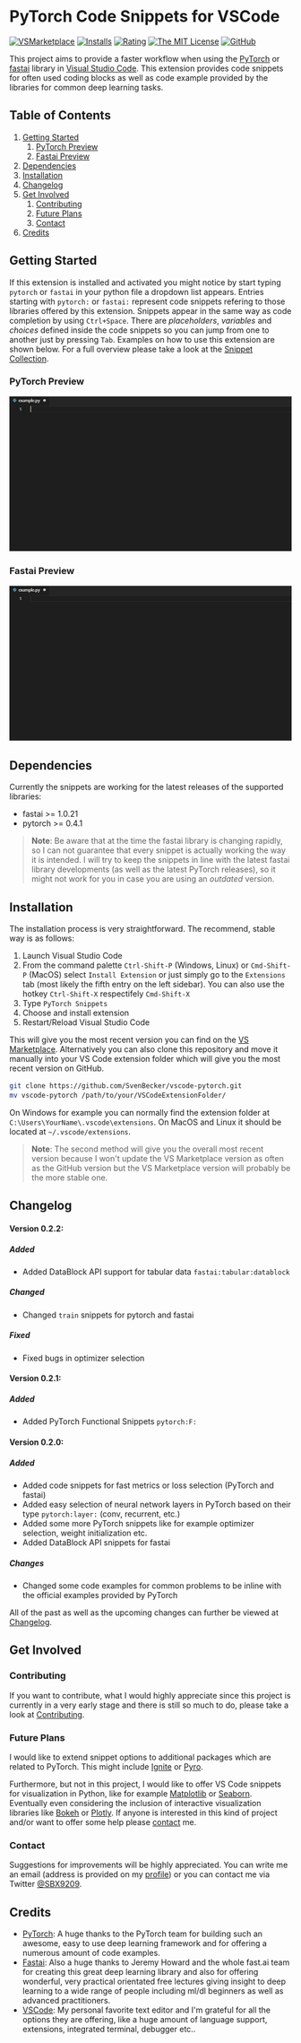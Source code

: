 # PyTorch Code Snippets for VSCode

[![VSMarketplace](https://vsmarketplacebadge.apphb.com/version-short/SBSnippets.pytorch-snippets.svg)](https://marketplace.visualstudio.com/items?itemName=SBSnippets.pytorch-snippets)
[![Installs](https://vsmarketplacebadge.apphb.com/installs/SBSnippets.pytorch-snippets.svg)](https://marketplace.visualstudio.com/items?itemName=SBSnippets.pytorch-snippets)
[![Rating](https://vsmarketplacebadge.apphb.com/rating-short/SBSnippets.pytorch-snippets.svg)](https://marketplace.visualstudio.com/items?itemName=SBSnippets.pytorch-snippets)
[![The MIT License](https://img.shields.io/badge/license-MIT-orange.svg)](LICENSE.md)
[![GitHub](https://img.shields.io/badge/github-v0.2.1-blue.svg)](https://github.com/SvenBecker/vscode-pytorch/releases)

This project aims to provide a faster workflow when using the [PyTorch](https://github.com/pytorch/pytorch) or [fastai](https://github.com/fastai/fastai) library in [Visual Studio Code](https://code.visualstudio.com/).
This extension provides code snippets for often used coding blocks as well as code example provided by the libraries for common deep learning tasks.

## Table of Contents

1. [Getting Started](#usage)
    1. [PyTorch Preview](#pytroch)
    2. [Fastai Preview](#fastai)
2. [Dependencies](#dependencies)
3. [Installation](#installation)
4. [Changelog](#changelog)
5. [Get Involved](#involved)
    1. [Contributing](#contributing)
    2. [Future Plans](#plans)
    3. [Contact](#contact)
6. [Credits](#credits)

## <a name="usage" > </a> Getting Started

If this extension is installed and activated you might notice by start typing `pytorch` or `fastai` in your python file a dropdown list appears. Entries starting with `pytorch:` or `fastai:` represent code snippets refering to those libraries offered by this extension.
Snippets appear in the same way as code completion by using `Ctrl+Space`. There are _placeholders_, _variables_ and _choices_ defined inside the code snippets so you can jump from one to another just by pressing `Tab`. Examples on how to use this extension are shown below. For a full overview please take a look at the [Snippet Collection](COLLECTIONS.md).

### <a name="pytorch" > </a> PyTorch Preview

![PyTorch Preview](images/preview.gif)

### <a name="fastai" > </a> Fastai Preview

![Fastai Preview](images/preview_fastai.gif)

## <a name="dependencies" > </a> Dependencies

Currently the snippets are working for the latest releases of the supported libraries:

* fastai >= 1.0.21
* pytorch >= 0.4.1

>__Note__:
>Be aware that at the time the fastai library is changing rapidly, so I can not guarantee that every snippet is actually working the way it is intended.
>I will try to keep the snippets in line with the latest fastai library developments (as well as the latest PyTorch releases), so it might not work for you in case you are using an _outdated_ version.

## <a name="installation" > </a> Installation

The installation process is very straightforward. The recommend, stable way is as follows:

1. Launch Visual Studio Code
2. From the command palette `Ctrl-Shift-P` (Windows, Linux) or `Cmd-Shift-P` (MacOS) select `Install Extension` or just simply go to the `Extensions` tab (most likely the fifth entry on the left sidebar). You can also use the hotkey `Ctrl-Shift-X` respectifely `Cmd-Shift-X`
3. Type `PyTorch Snippets`
4. Choose and install extension
5. Restart/Reload Visual Studio Code

This will give you the most recent version you can find on the [VS Marketplace](https://marketplace.visualstudio.com/vscode).
Alternatively you can also clone this repository and move it manually into your VS Code extension folder which will give you
the most recent version on GitHub.

```sh
git clone https://github.com/SvenBecker/vscode-pytorch.git
mv vscode-pytorch /path/to/your/VSCodeExtensionFolder/
```

On Windows for example you can normally find the extension folder at `C:\Users\YourName\.vscode\extensions`. On MacOS and Linux it should be located at `~/.vscode/extensions`.

> __Note__: The second method will give you the overall most recent version because I won't update the VS Marketplace version as often
> as the GitHub version but the VS Marketplace version will probably be the more stable one.

## <a name="changelog" > </a> Changelog

#### Version 0.2.2:

##### Added

- Added DataBlock API support for tabular data `fastai:tabular:datablock`

##### Changed

- Changed `train` snippets for pytorch and fastai

##### Fixed

- Fixed bugs in optimizer selection

#### Version 0.2.1:

##### Added

- Added PyTorch Functional Snippets `pytorch:F:`

#### Version 0.2.0:

##### Added

- Added code snippets for fast metrics or loss selection (PyTorch and fastai)
- Added easy selection of neural network layers in PyTorch based on their type `pytorch:layer:` (conv, recurrent, etc.)
- Added some more PyTorch snippets like for example optimizer selection, weight initialization etc.
- Added DataBlock API snippets for fastai

##### Changes

- Changed some code examples for common problems to be inline with the official examples provided by PyTorch
  
All of the past as well as the upcoming changes can further be viewed at [Changelog](CHANGELOG.md).

## <a name="involved" > </a> Get Involved

### <a name="contributing" > </a> Contributing

If you want to contribute, what I would highly appreciate since this project is currently in a very early stage
and there is still so much to do, please take a look at [Contributing](CONTRIBUTING.md).

### <a name="plans" > </a> Future Plans

I would like to extend snippet options to additional packages which are related to PyTorch.
This might include [Ignite](https://github.com/pytorch/ignite) or [Pyro](https://github.com/uber/pyro).

Furthermore, but not in this project, I would like to offer VS Code snippets for visualization in Python, like for
example [Matplotlib](https://matplotlib.org/api/pyplot_api.html) or [Seaborn](https://seaborn.pydata.org/). Eventually even considering the inclusion of interactive visualization libraries like [Bokeh](https://bokeh.pydata.org/en/latest/) or [Plotly](https://plot.ly/). If anyone is interested in this kind of project and/or want to offer some help please
[contact](#contact) me.

### <a name="contact" > </a> Contact

Suggestions for improvements will be highly appreciated. You can write me an email (address is provided on my [profile](https://github.com/SvenBecker)) or you can contact me via Twitter [@SBX9209](https://twitter.com/SBX9209).

## <a name="credits" > </a> Credits

* [PyTorch](https://pytorch.org/): A huge thanks to the PyTorch team for building such an awesome, easy to use deep learning framework and for offering a numerous amount of code examples.
* [Fastai](https://www.fast.ai/): Also a huge thanks to Jeremy Howard and the whole fast.ai team for creating this great deep learning library and also for offering wonderful, very practical orientated free lectures giving insight to deep learning to a wide range of people including ml/dl beginners as well as advanced practitioners.
* [VSCode](https://code.visualstudio.com/): My personal favorite text editor and I'm grateful for all the options they are offering, like a huge amount of language support, extensions, integrated terminal, debugger etc..

